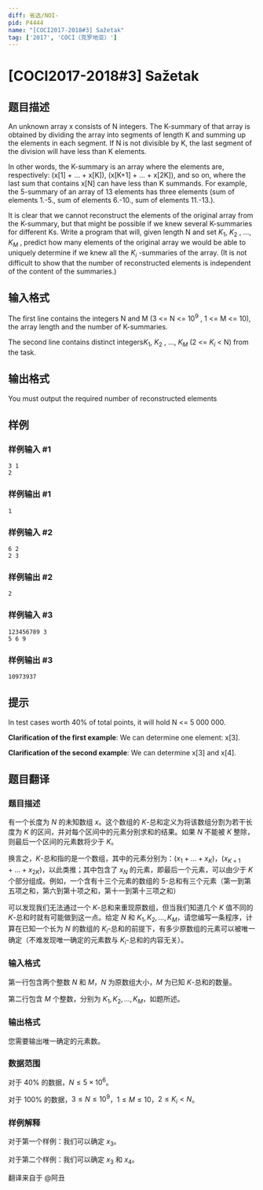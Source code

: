 ```yaml
---
diff: 省选/NOI-
pid: P4444
name: "[COCI2017-2018#3] Sažetak"
tag: ['2017', 'COCI（克罗地亚）']
---
```

# [COCI2017-2018#3] Sažetak
## 题目描述

An unknown array x consists of N integers. The K-summary of that array is obtained by dividing the array into segments of length K and summing up the elements in each segment.
If N is not divisible by K, the last segment of the division will have less than K elements.

In other words, the K-summary is an array where the elements are, respectively: (x[1] + … + x[K]), (x[K+1] + … + x[2K]), and so on, where the last sum that contains x[N] can have less than K summands. For example, the 5-summary of an array of 13 elements has three elements (sum of elements 1.-5., sum of elements 6.-10., sum of elements 11.-13.).

It is clear that we cannot reconstruct the elements of the original array from the K-summary, but that might be possible if we knew several K-summaries for different Ks. Write a program that will, given length N and set $K_1$, $K_2$
, …, $K_M$ , predict how many elements of the original array we would be able to uniquely determine if we knew all the $K_i$ -summaries of the array.
(It is not difficult to show that the number of reconstructed elements is independent of the content of the summaries.)

## 输入格式

The first line contains the integers N and M (3 <= N <= $10^9$
, 1 <= M <= 10), the array length and the number of K-summaries.

The second line contains distinct integers$K_1$, $K_2$ , …, $K_M$
(2 <= $K_i$ < N) from the task.
## 输出格式

You must output the required number of reconstructed elements
## 样例

### 样例输入 #1
```
3 1
2

```
### 样例输出 #1
```
1
```
### 样例输入 #2
```
6 2
2 3

```
### 样例输出 #2
```
2
```
### 样例输入 #3
```
123456789 3
5 6 9

```
### 样例输出 #3
```
10973937

```
## 提示

In test cases worth 40% of total points, it will hold N <= 5 000 000.

**Clarification​ ​of​ ​the​ ​first​ ​example**:​ ​We can determine one element: x[3].

**Clarification​ ​of​ ​the​ ​second​ ​example**:​ ​We can determine x[3] and x[4].
## 题目翻译

### 题目描述

有一个长度为 $N$ 的未知数组 $x$。这个数组的 $K$-总和定义为将该数组分割为若干长度为 $K$ 的区间，并对每个区间中的元素分别求和的结果。如果 $N$ 不能被 $K$ 整除，则最后一个区间的元素数将少于 $K$。

换言之，$K$-总和指的是一个数组，其中的元素分别为：$(x_1+\dots+x_K)$，$(x_{K+1}+\dots+x_{2K})$，以此类推；其中包含了 $x_N$ 的元素，即最后一个元素，可以由少于 $K$ 个部分组成。例如，一个含有十三个元素的数组的 $5$-总和有三个元素（第一到第五项之和，第六到第十项之和，第十一到第十三项之和）

可以发现我们无法通过一个 $K$-总和来重现原数组，但当我们知道几个 $K$ 值不同的 $K$-总和时就有可能做到这一点。给定 $N$ 和 $K_1,K_2,\dots,K_M$，请您编写一条程序，计算在已知一个长为 $N$ 的数组的 $K_i$-总和的前提下，有多少原数组的元素可以被唯一确定（不难发现唯一确定的元素数与 $K_i$-总和的内容无关）。

### 输入格式

第一行包含两个整数 $N$ 和 $M$，$N$ 为原数组大小，$M$ 为已知 $K$-总和的数量。

第二行包含 $M$ 个整数，分别为 $K_1,K_2,\dots,K_M$，如题所述。

### 输出格式

您需要输出唯一确定的元素数。

### 数据范围

对于 $40\%$ 的数据，$N\le5\times10^6$。

对于 $100\%$ 的数据，$3\le N\le10^9$，$1\le M\le10$，$2\le K_i<N$。

### 样例解释

对于第一个样例：我们可以确定 $x_3$。

对于第二个样例：我们可以确定 $x_3$ 和 $x_4$。

翻译来自于 @阿丑
